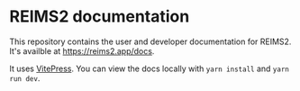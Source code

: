 # REIMS2 documentation

This repository contains the user and developer documentation for REIMS2. It's availble at https://reims2.app/docs.

It uses [VitePress](https://vitepress.dev). You can view the docs locally with `yarn install` and `yarn run dev`.
